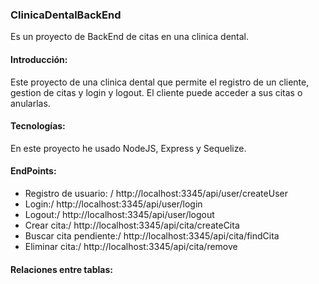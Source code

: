 ### ClinicaDentalBackEnd

Es un proyecto de BackEnd de citas en una clinica dental.

#### Introducción:
Este proyecto de una clinica dental que permite el registro de un cliente, gestion de citas y login y logout.
El cliente puede acceder a sus citas o anularlas.

#### Tecnologías:
En este proyecto he usado NodeJS, Express y Sequelize.

#### EndPoints:
- Registro de usuario: / http://localhost:3345/api/user/createUser
- Login:/ http://localhost:3345/api/user/login
- Logout:/ http://localhost:3345/api/user/logout
- Crear cita:/ http://localhost:3345/api/cita/createCita
- Buscar cita pendiente:/ http://localhost:3345/api/cita/findCita
- Eliminar cita:/ http://localhost:3345/api/cita/remove

#### Relaciones entre tablas:

